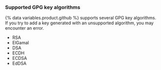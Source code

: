 
### Supported GPG key algorithms

{% data variables.product.github %} supports several GPG key algorithms. If you try to add a key generated with an unsupported algorithm, you may encounter an error.

* RSA
* ElGamal
* DSA
* ECDH
* ECDSA
* EdDSA
